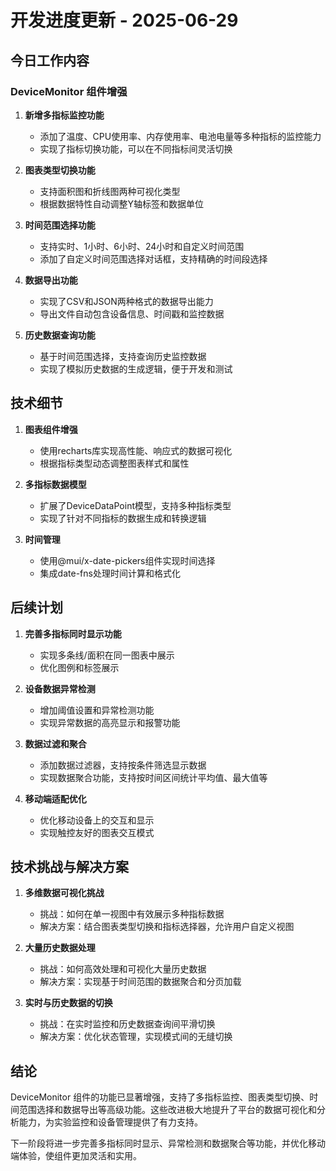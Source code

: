 # 开发进度更新 - 2025-06-29

## 今日工作内容

### DeviceMonitor 组件增强

1. **新增多指标监控功能**
   - 添加了温度、CPU使用率、内存使用率、电池电量等多种指标的监控能力
   - 实现了指标切换功能，可以在不同指标间灵活切换

2. **图表类型切换功能**
   - 支持面积图和折线图两种可视化类型
   - 根据数据特性自动调整Y轴标签和数据单位

3. **时间范围选择功能**
   - 支持实时、1小时、6小时、24小时和自定义时间范围
   - 添加了自定义时间范围选择对话框，支持精确的时间段选择

4. **数据导出功能**
   - 实现了CSV和JSON两种格式的数据导出能力
   - 导出文件自动包含设备信息、时间戳和监控数据

5. **历史数据查询功能**
   - 基于时间范围选择，支持查询历史监控数据
   - 实现了模拟历史数据的生成逻辑，便于开发和测试

## 技术细节

1. **图表组件增强**
   - 使用recharts库实现高性能、响应式的数据可视化
   - 根据指标类型动态调整图表样式和属性

2. **多指标数据模型**
   - 扩展了DeviceDataPoint模型，支持多种指标类型
   - 实现了针对不同指标的数据生成和转换逻辑

3. **时间管理**
   - 使用@mui/x-date-pickers组件实现时间选择
   - 集成date-fns处理时间计算和格式化

## 后续计划

1. **完善多指标同时显示功能**
   - 实现多条线/面积在同一图表中展示
   - 优化图例和标签展示

2. **设备数据异常检测**
   - 增加阈值设置和异常检测功能
   - 实现异常数据的高亮显示和报警功能

3. **数据过滤和聚合**
   - 添加数据过滤器，支持按条件筛选显示数据
   - 实现数据聚合功能，支持按时间区间统计平均值、最大值等

4. **移动端适配优化**
   - 优化移动设备上的交互和显示
   - 实现触控友好的图表交互模式

## 技术挑战与解决方案

1. **多维数据可视化挑战**
   - 挑战：如何在单一视图中有效展示多种指标数据
   - 解决方案：结合图表类型切换和指标选择器，允许用户自定义视图

2. **大量历史数据处理**
   - 挑战：如何高效处理和可视化大量历史数据
   - 解决方案：实现基于时间范围的数据聚合和分页加载

3. **实时与历史数据的切换**
   - 挑战：在实时监控和历史数据查询间平滑切换
   - 解决方案：优化状态管理，实现模式间的无缝切换

## 结论

DeviceMonitor 组件的功能已显著增强，支持了多指标监控、图表类型切换、时间范围选择和数据导出等高级功能。这些改进极大地提升了平台的数据可视化和分析能力，为实验监控和设备管理提供了有力支持。

下一阶段将进一步完善多指标同时显示、异常检测和数据聚合等功能，并优化移动端体验，使组件更加灵活和实用。
